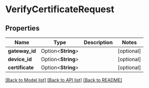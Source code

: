 # VerifyCertificateRequest

## Properties

Name | Type | Description | Notes
------------ | ------------- | ------------- | -------------
**gateway_id** | Option<**String**> |  | [optional]
**device_id** | Option<**String**> |  | [optional]
**certificate** | Option<**String**> |  | [optional]

[[Back to Model list]](../README.md#documentation-for-models) [[Back to API list]](../README.md#documentation-for-api-endpoints) [[Back to README]](../README.md)


